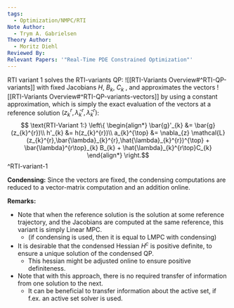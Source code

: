 ```yaml
---
tags:
  - Optimization/NMPC/RTI
Note Author:
  - Trym A. Gabrielsen
Theory Author:
  - Moritz Diehl
Reviewed By: 
Relevant Papers: '"Real-Time PDE Constrained Optimization"'
---
```

RTI variant 1 solves the RTI-variants QP:
![[RTI-Variants Overview#^RTI-QP-variants]]
with fixed Jacobians $H$, $B_{k}$, $C_{k}$ , and approximates the vectors
![[RTI-Variants Overview#^RTI-QP-variants-vectors]]
by using a constant approximation, which is simply the exact evaluation of the vectors at a reference solution $(z_{k}^{r},\bar{\lambda}_{k}^{r},\hat{\lambda}_{k}^{r})$:
$$
\text{RTI-Variant 1:}
\left\{
\begin{align*}
\bar{g}'_{k} &= \bar{g}(z_{k}^{r})\\
h'_{k} &= h(z_{k}^{r})\\
a_{k}^{\top} &= \nabla_{z} \mathcal{L}(z_{k}^{r},\bar{\lambda}_{k}^{r},\hat{\lambda}_{k}^{r})^{\top} + \bar{\lambda}^{r\top}_{k} B_{k} + \hat{\lambda}_{k}^{r\top}C_{k}
\end{align*}
\right.$$
^RTI-variant-1

**Condensing:**
Since the vectors are fixed, the condensing computations are reduced to a vector-matrix computation and an addition online.

**Remarks:**
- Note that when the reference solution is the solution at some reference trajectory, and the Jacobians are computed at the same reference, this variant is simply Linear MPC.
	- (if condensing is used, then it is equal to LMPC with condensing)
- It is desirable that the condensed Hessian $H^{c}$ is positive definite, to ensure a unique solution of the condensed QP.
	- This hessian might be adjusted online to ensure positive definiteness.
- Note that with this approach, there is no required transfer of information from one solution to the next.
	- It can be beneficial to transfer information about the active set, if f.ex. an active set solver is used.
